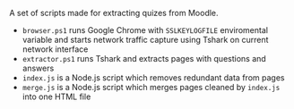 A set of scripts made for extracting quizes from Moodle.

- `browser.ps1` runs Google Chrome with `SSLKEYLOGFILE` enviromental variable and starts network traffic capture using Tshark on current network interface
- `extractor.ps1` runs Tshark and extracts pages with questions and answers
- `index.js` is a Node.js script which removes redundant data from pages
- `merge.js` is a Node.js script which merges pages cleaned by `index.js` into one HTML file